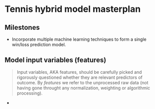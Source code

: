 # Tennis hybrid model masterplan

## Milestones

- Incorporate multiple machine learning techniques to form a single win/loss prediction model.

## Model input variables (features)

> Input variables, AKA features, should be carefully picked and rigorously questioned whether they are relevant predictors of outcome.
> By *features* we refer to the unprocessed raw data (not having gone throught any normalization, weighting or algorithmic processing).

- 
